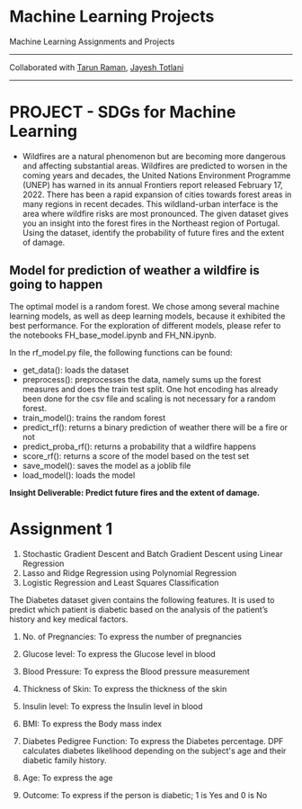 # Machine Learning Projects 
Machine Learning Assignments and Projects
***
Collaborated with [Tarun Raman](https://github.com/2307tarun), [Jayesh Totlani](https://github.com/jayesh0720) 
***

# PROJECT - SDGs for Machine Learning

- Wildfires are a natural phenomenon but are becoming more dangerous and
affecting substantial areas. Wildfires are predicted to worsen in the coming years and decades,
the United Nations Environment Programme (UNEP) has warned in its annual Frontiers report
released February 17, 2022. There has been a rapid expansion of cities towards forest areas in
many regions in recent decades. This wildland-urban interface is the area where wildfire risks are
most pronounced. The given dataset gives you an insight into the forest fires in the Northeast
region of Portugal. Using the dataset, identify the probability of future fires and the extent of
damage.

## Model for prediction of weather a wildfire is going to happen 
The optimal model is a random forest. We chose among several machine learning models, as well as deep learning models, because it exhibited the best performance. 
For the exploration of different models, please refer to the notebooks FH_base_model.ipynb and FH_NN.ipynb. 

In the rf_model.py file, the following functions can be found:
- get_data(): loads the dataset 
- preprocess(): preprocesses the data, namely sums up the forest measures and does the train test split. One hot encoding has already been done for the csv file and scaling is not necessary for a random forest.
- train_model(): trains the random forest
- predict_rf(): returns a binary prediction of weather there will be a fire or not
- predict_proba_rf(): returns a probability that a wildfire happens 
- score_rf(): returns a score of the model based on the test set 
- save_model(): saves the model as a joblib file 
- load_model(): loads the model

**Insight Deliverable: Predict future fires and the extent of damage.**

# Assignment 1

1. Stochastic Gradient Descent and Batch Gradient Descent using Linear Regression
2. Lasso and Ridge Regression using Polynomial Regression
3. Logistic Regression and Least Squares Classification

The Diabetes dataset given contains the following features. It is used to predict which patient is diabetic
based on the analysis of the patient’s history and key medical factors.

1. No. of Pregnancies: To express the number of pregnancies
2. Glucose level: To express the Glucose level in blood
3. Blood Pressure: To express the Blood pressure measurement
4. Thickness of Skin: To express the thickness of the skin
5. Insulin level: To express the Insulin level in blood

6. BMI: To express the Body mass index
7. Diabetes Pedigree Function: To express the Diabetes percentage. DPF calculates diabetes
likelihood depending on the subject's age and their diabetic family history.
8. Age: To express the age
9. Outcome: To express if the person is diabetic; 1 is Yes and 0 is No

   
